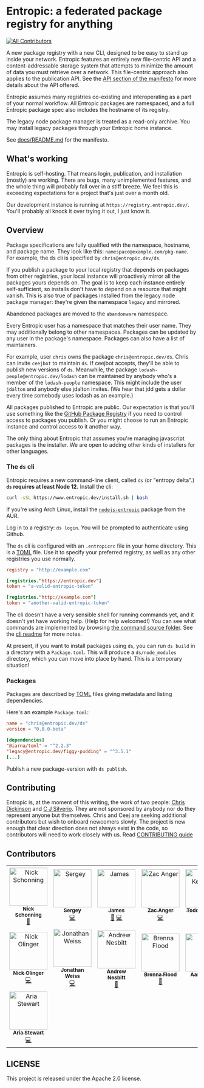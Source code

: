 # Entropic: a federated package registry for anything
[![All Contributors](https://img.shields.io/badge/all_contributors-15-orange.svg?style=flat-square)](#contributors)

A new package registry with a new CLI, designed to be easy to stand up inside your network. Entropic features an entirely new file-centric API and a content-addressable storage system that attempts to minimize the amount of data you must retrieve over a network. This file-centric approach also applies to the publication API. See the [API section of the manifesto](https://github.com/entropic-dev/entropic/tree/master/docs#apis) for more details about the API offered.

Entropic assumes many registries co-existing and interoperating as a part of your normal workflow. All Entropic packages are namespaced, and a full Entropic package spec also includes the hostname of its registry.

The legacy node package manager is treated as a read-only archive. You may install legacy packages through your Entropic home instance.

See [docs/README.md](docs/README.md) for the manifesto.

## What's working

Entropic is self-hosting. That means login, publication, and installation (mostly) are working. There are bugs, many unimplemented features, and the whole thing will probably fall over in a stiff breeze. We feel this is exceeding expectations for a project that's just over a month old.

Our development instance is running at `https://registry.entropic.dev/`. You'll probably all knock it over trying it out, I just know it.

## Overview

Package specifications are fully qualified with the namespace, hostname, and package name. They look like this: `namespace@example.com/pkg-name`. For example, the ds cli is specified by `chris@entropic.dev/ds`.

If you publish a package to your local registry that depends on packages from other registries, your local instance will proactively mirror all the packages yours depends on. The goal is to keep each instance entirely self-sufficient, so installs don't have to depend on a resource that might vanish. This is also true of packages installed from the legacy node package manager: they're given the namespace `legacy` and mirrored.

Abandoned packages are moved to the `abandonware` namespace.

Every Entropic user has a namespace that matches their user name. They may additionally belong to other namespaces. Packages can be updated by any user in the package's namespace. Packages can also have a list of maintainers.

For example, user `chris` owns the package `chris@entropic.dev/ds`. Chris can invite `ceejbot` to maintain `ds`. If ceejbot accepts, they'll be able to publish new versions of `ds`. Meanwhile, the package `lodash-people@entropic.dev/lodash` can be maintained by anybody who's a member of the `lodash-people` namespace. This might include the user `jdalton` and anybody else jdalton invites. (We hear that jdd gets a dollar every time somebody uses lodash as an example.)

All packages published to Entropic are public. Our expectation is that you'll use something like the [GitHub Package Registry](https://help.github.com/en/articles/about-github-package-registry) if you need to control access to packages you publish. Or you might choose to run an Entropic instance and control access to it another way.

The only thing about Entropic that assumes you're managing javascript packages is the installer. We are open to adding other kinds of installers for other languages.

### The `ds` cli

Entropic requires a new command-line client, called `ds` (or "entropy delta".) **`ds` requires at least Node 12.** Install the cli:

```sh
curl -sSL https://www.entropic.dev/install.sh | bash
```

If you're using Arch Linux, install the [`nodejs-entropic`](https://aur.archlinux.org/packages/nodejs-entropic/) package from the AUR.

Log in to a registry: `ds login`. You will be prompted to authenticate using Github.

The `ds` cli is configured with an `.entropicrc` file in your home directory. This is a [TOML](https://github.com/toml-lang/toml) file. Use it to specify your preferred registry, as well as any other registries you use normally.

```toml
registry = "http://example.com"

[registries."https://entropic.dev"]
token = "a-valid-entropic-token"

[registries."http://example.com"]
token = "another-valid-entropic-token"
```

The cli doesn't have a very sensible shell for running commands yet, and it doesn't yet have working help. (Help for help welcomed!) You can see what commands are implemented by browsing [the command source folder](./cli/lib/commands). See the [cli readme](./cli/README.md) for more notes.

At present, if you want to install packages using `ds`, you can run `ds build` in a directory with a `Package.toml`. This will produce a `ds/node_modules` directory, which you can move into place by hand. This is a temporary situation!

### Packages

Packages are described by [TOML](https://github.com/toml-lang/toml) files giving metadata and listing dependencies.

Here's an example `Package.toml`:

```toml
name = "chris@entropic.dev/ds"
version = "0.0.0-beta"

[dependencies]
"@iarna/toml" = "^2.2.3"
"legacy@entropic.dev/figgy-pudding" = "^3.5.1"
[...]
```

Publish a new package-version with `ds publish`.

## Contributing

Entropic is, at the moment of this writing, the work of two people: [Chris Dickinson](https://github.com/chrisdickinson) and [C J Silverio](https://github.com/ceejbot). They are not sponsored by anybody nor do they represent anyone but themselves. Chris and Ceej are seeking additional contributors but wish to onboard newcomers slowly. The project is new enough that clear direction does not always exist in the code, so contributors will need to work closely with us. Read [CONTRIBUTING guide](./CONTRIBUTING.md)

## Contributors

<!-- ALL-CONTRIBUTORS-LIST:START - Do not remove or modify this section -->
<!-- prettier-ignore -->
<table><tr><td align="center"><a href="https://github.com/nschonni"><img src="https://avatars2.githubusercontent.com/u/1297909?v=4" width="100px;" alt="Nick Schonning"/><br /><sub><b>Nick Schonning</b></sub></a><br /><a href="https://github.com/entropic-dev/entropic/commits?author=nschonni" title="Documentation">📖</a></td><td align="center"><a href="https://github.com/gribnoysup"><img src="https://avatars2.githubusercontent.com/u/5036933?v=4" width="100px;" alt="Sergey"/><br /><sub><b>Sergey</b></sub></a><br /><a href="https://github.com/entropic-dev/entropic/commits?author=gribnoysup" title="Code">💻</a></td><td align="center"><a href="https://jmes.tech"><img src="https://avatars0.githubusercontent.com/u/542140?v=4" width="100px;" alt="James"/><br /><sub><b>James</b></sub></a><br /><a href="https://github.com/entropic-dev/entropic/commits?author=varjmes" title="Documentation">📖</a> <a href="https://github.com/entropic-dev/entropic/commits?author=varjmes" title="Code">💻</a></td><td align="center"><a href="https://zacanger.com"><img src="https://avatars3.githubusercontent.com/u/12520493?v=4" width="100px;" alt="Zac Anger"/><br /><sub><b>Zac Anger</b></sub></a><br /><a href="https://github.com/entropic-dev/entropic/commits?author=zacanger" title="Code">💻</a></td><td align="center"><a href="https://tck.io"><img src="https://avatars3.githubusercontent.com/u/193412?v=4" width="100px;" alt="Todd Kennedy"/><br /><sub><b>Todd Kennedy</b></sub></a><br /><a href="https://github.com/entropic-dev/entropic/commits?author=toddself" title="Code">💻</a></td><td align="center"><a href="http://bytes.inso.cc/"><img src="https://avatars2.githubusercontent.com/u/36964?v=4" width="100px;" alt="Sébastien Cevey"/><br /><sub><b>Sébastien Cevey</b></sub></a><br /><a href="https://github.com/entropic-dev/entropic/commits?author=theefer" title="Code">💻</a></td><td align="center"><a href="http://www.linkedin.com/in/niklabh"><img src="https://avatars2.githubusercontent.com/u/874046?v=4" width="100px;" alt="Nikhil Ranjan"/><br /><sub><b>Nikhil Ranjan</b></sub></a><br /><a href="https://github.com/entropic-dev/entropic/commits?author=niklabh" title="Code">💻</a></td></tr><tr><td align="center"><a href="http://twitter.com/olingern"><img src="https://avatars1.githubusercontent.com/u/1470297?v=4" width="100px;" alt="Nick Olinger"/><br /><sub><b>Nick Olinger</b></sub></a><br /><a href="https://github.com/entropic-dev/entropic/commits?author=olingern" title="Code">💻</a></td><td align="center"><a href="https://linkedin.com/in/jonathanfweiss"><img src="https://avatars2.githubusercontent.com/u/39352?v=4" width="100px;" alt="Jonathan Weiss"/><br /><sub><b>Jonathan Weiss</b></sub></a><br /><a href="https://github.com/entropic-dev/entropic/commits?author=jonathanweiss" title="Code">💻</a></td><td align="center"><a href="http://nesbitt.io"><img src="https://avatars2.githubusercontent.com/u/1060?v=4" width="100px;" alt="Andrew Nesbitt"/><br /><sub><b>Andrew Nesbitt</b></sub></a><br /><a href="https://github.com/entropic-dev/entropic/commits?author=andrew" title="Documentation">📖</a></td><td align="center"><a href="http://brennx0r.com"><img src="https://avatars0.githubusercontent.com/u/3596466?v=4" width="100px;" alt="Brenna Flood"/><br /><sub><b>Brenna Flood</b></sub></a><br /><a href="https://github.com/entropic-dev/entropic/commits?author=brennx0r" title="Documentation">📖</a></td><td align="center"><a href="https://aaronross.tech"><img src="https://avatars1.githubusercontent.com/u/18172185?v=4" width="100px;" alt="Aaron Ross"/><br /><sub><b>Aaron Ross</b></sub></a><br /><a href="https://github.com/entropic-dev/entropic/commits?author=superhawk610" title="Documentation">📖</a></td><td align="center"><a href="http://ceejbot.github.io/"><img src="https://avatars3.githubusercontent.com/u/757502?v=4" width="100px;" alt="C J Silverio"/><br /><sub><b>C J Silverio</b></sub></a><br /><a href="https://github.com/entropic-dev/entropic/commits?author=ceejbot" title="Code">💻</a> <a href="https://github.com/entropic-dev/entropic/commits?author=ceejbot" title="Documentation">📖</a></td><td align="center"><a href="https://www.neversaw.us"><img src="https://avatars3.githubusercontent.com/u/37303?v=4" width="100px;" alt="Chris Dickinson"/><br /><sub><b>Chris Dickinson</b></sub></a><br /><a href="https://github.com/entropic-dev/entropic/commits?author=chrisdickinson" title="Code">💻</a> <a href="https://github.com/entropic-dev/entropic/commits?author=chrisdickinson" title="Documentation">📖</a></td></tr><tr><td align="center"><a href="http://dinhe.net/~aredridel/"><img src="https://avatars3.githubusercontent.com/u/2876?v=4" width="100px;" alt="Aria Stewart"/><br /><sub><b>Aria Stewart</b></sub></a><br /><a href="https://github.com/entropic-dev/entropic/commits?author=aredridel" title="Code">💻</a></td></tr></table>

<!-- ALL-CONTRIBUTORS-LIST:END -->
## LICENSE

This project is released under the Apache 2.0 license.
